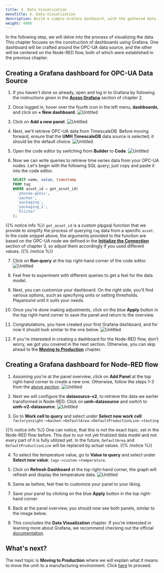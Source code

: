 ```yaml
---
title: 4. Data Visualization
menuTitle: 4. Data Visualization
description: Build a simple Grafana dashboard, with the gathered data.
weight: 4000
---
```


In the following step, we will delve into the process of visualizing the data.
This chapter focuses on the construction of dashboards using Grafana. One
dashboard will be crafted around the OPC-UA data source, and the other will be
centered on the Node-RED flow, both of which were established in the
previous chapter.

## Creating a Grafana dashboard for OPC-UA Data Source

1. If you haven't done so already, open and log in to Grafana by following the instructions given in the
   [**Acess Grafana**](/docs/getstarted/managingthesystem/#access-grafana) section of chapter 2.

2. Once logged in, hover over the fourth icon in the left menu,
   **dashboards**, and click on **+ New dashboard**.
   ![Untitled](/images/getstarted/dataVisualization/getStartedDataVisNewDashboard.png?width=75%)

3. Click on **Add a new panel**.
   ![Untitled](/images/getstarted/dataVisualization/getStartedDataVisNewPanel.png?width=75%)

4. Next, we'll retrieve OPC-UA data from TimescaleDB. Before moving forward, ensure that the
   **UMH TimescaleDB** data source is selected; it should be the default choice.
   ![Untitled](/images/getstarted/dataVisualization/getStartedDataVisTimescaleDatasource.png?width=75%)

5. Open the code editor by switching from **Builder** to **Code**.
   ![Untitled](/images/getstarted/dataVisualization/getStartedDataVisCodeTab.png?width=75%)

6. Now we can write queries to retrieve time series data from your OPC-UA nodes. Let's begin with the
   following SQL query; just copy and paste it into the code editor.

   ```sql
   SELECT name, value, timestamp
   FROM tag
   WHERE asset_id = get_asset_id(
     'pharma-genix',
     'aachen',
     'packaging',
     'packaging_1',
     'blister'
   );
   ```

{{% notice info %}}
`get_asset_id` is a custom plpgsql function that we provide to simplify the process of querying
`tag` data from a specific `asset`.
In the code snippet above, the arguments provided to the function are based on the OPC-UA node we defined in the
[**Initialize the Connection**](/docs/getstarted/dataacquisitionmanipulation/#initialize-the-connection)
section of chapter 3, so adjust them accordingly if you used different values.
{{% /notice %}}

7. Click on **Run query** at the top right-hand corner of the code editor.
   ![Untitled](/images/getstarted/dataVisualization/getStartedDataVisRunQuery.png?width=75%)

8. Feel free to experiment with different queries to get a feel for the data model.

9. Next, you can customize your dashboard. On the right side, you'll find various
   options, such as specifying units or setting thresholds. Playaround until it
   suits your needs.

10. Once you're done making adjustments, click on the blue **Apply** button in the
    top right-hand corner to save the panel and return to the overview.

11. Congratulations, you have created your first Grafana dashboard, and for now it
    should look similar to the one below.
    ![Untitled](/images/getstarted/dataVisualization/getStartedDataVisDashboard1.png?width=75%)

12. If you're interested in creating a dashboard for the Node-RED flow, don't worry,
    we got you covered in the next section. Otherwise, you can skip ahead to the
    [**Moving to Production**](/docs/getstarted/movingtoproduction/) chapter.

## Creating a Grafana dashboard for Node-RED flow

1. Assuming you're at the panel overview, click on **Add Panel** at the top
   right-hand corner to create a new one. Otherwise, follow the steps 1-3
   from the [above section](#creating-a-grafana-dashboard-for-opc-ua-data-source).
   ![Untitled](/images/getstarted/dataVisualization/getStartedDataVisAddingNewPanel.png?width=75%)

2. Next we will configure the **datasource-v2**, to retrieve the data we earlier
   transformed in Node-RED. Click on **umh-datasource** and switch to
   **umh-v2-datasource**.
   ![Untitled](/images/getstarted/dataVisualization/getStartedDataVisDatasourceV2.png?width=75%)

3. Go to **Work cell to query** and select under **Select new work cell**:
   `factoryinsight->Aachen->DefaultArea->DefaultProductionLine->testing`

{{% notice info %}}
One can notice, that this is not the exact topic, set in the Node-RED flow
before. This due to our not yet finalized data model and not every part of
it is fully utilized yet. In the future, `DefaultArea` and
`DefaultProductionLine` will be replaced by actual values.
{{% /notice %}}

4. To select the temperature value, go to **Value to query** and
   select under **Select new value**:
   `tags->custom->temperature`.

5. Click on **Refresh Dashboard** at the top right-hand corner,
   the graph will refresh and display the temperature data.
   ![Untitled](/images/getstarted/dataVisualization/getStartedDataVisRefreshDashboard.png?width=75%)

6. Same as before, feel free to customize your panel to your liking.

7. Save your panel by clicking on the blue **Apply** button in the top right-hand
   corner.

8. Back at the panel overview, you should now see both panels, similar to the
   image below.
   <!-- ![Untitled](/images/getstarted/dataVisualization/getStartedDataVisDashboard2.png?width=75%) -->

9. This concludes the **Data Visualization** chapter. If you're interested in
   learning more about Grafana, we recommend checking out the official
   [documentation](https://grafana.com/docs/grafana/latest/).

## What's next?

The next topic is **Moving to Production** where we will explain what it
means to move the umh to a manufacturing environment.
Click [here](/docs/getstarted/movingtoproduction/) to proceed.
